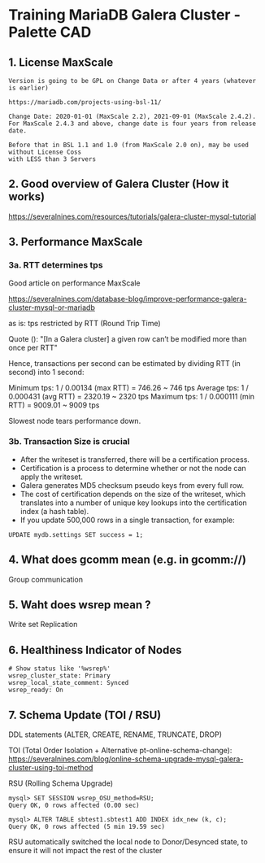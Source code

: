 # Training MariaDB  Galera Cluster - Palette CAD 

## 1. License MaxScale 

```
Version is going to be GPL on Change Data or after 4 years (whatever is earlier) 

https://mariadb.com/projects-using-bsl-11/

Change Date: 2020-01-01 (MaxScale 2.2), 2021-09-01 (MaxScale 2.4.2). For MaxScale 2.4.3 and above, change date is four years from release date.

Before that in BSL 1.1 and 1.0 (from MaxScale 2.0 on), may be used without License Coss
with LESS than 3 Servers 
```

## 2. Good overview of Galera Cluster (How it works) ##

https://severalnines.com/resources/tutorials/galera-cluster-mysql-tutorial

## 3. Performance MaxScale 

### 3a. RTT determines tps 

Good article on performance MaxScale 

https://severalnines.com/database-blog/improve-performance-galera-cluster-mysql-or-mariadb

as is:
tps restricted by RTT (Round Trip Time)

Quote ():
"[In a Galera cluster] a given row can’t be modified more than once per RTT"

Hence, transactions per second can be estimated by dividing RTT (in second) into 1 second:

Minimum tps: 1 / 0.00134 (max RTT) = 746.26 ~ 746 tps
Average tps: 1 / 0.000431 (avg RTT) = 2320.19 ~ 2320 tps
Maximum tps: 1 / 0.000111 (min RTT) = 9009.01 ~ 9009 tps

Slowest node tears performance down. 

### 3b. Transaction Size is crucial 

 - After the writeset is transferred, there will be a certification process. 
 - Certification is a process to determine whether or not the node can apply the writeset. 
 - Galera generates MD5 checksum pseudo keys from every full row. 
 - The cost of certification depends on the size of the writeset, which translates into a number of unique key lookups into the certification index (a hash table). 
 - If you update 500,000 rows in a single transaction, for example:

```
UPDATE mydb.settings SET success = 1;
```

## 4. What does gcomm mean (e.g. in gcomm://) 

Group communication 

## 5. Waht does wsrep mean ? 

Write set Replication 

## 6. Healthiness Indicator of Nodes 

```
# Show status like '%wsrep%'
wsrep_cluster_state: Primary
wsrep_local_state_comment: Synced
wsrep_ready: On
```

## 7. Schema Update (TOI / RSU) 

DDL statements (ALTER, CREATE, RENAME, TRUNCATE, DROP)

TOI (Total Order Isolation + Alternative pt-online-schema-change):
https://severalnines.com/blog/online-schema-upgrade-mysql-galera-cluster-using-toi-method

RSU (Rolling Schema Upgrade) 
```
mysql> SET SESSION wsrep_OSU_method=RSU;
Query OK, 0 rows affected (0.00 sec)

mysql> ALTER TABLE sbtest1.sbtest1 ADD INDEX idx_new (k, c); 
Query OK, 0 rows affected (5 min 19.59 sec)
```

RSU automatically switched the local node to Donor/Desynced state, to ensure it will not impact
the rest of the cluster

